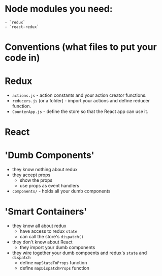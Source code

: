 # Node modules you need:
    - `redux`
    - `react-redux`

# Conventions (what files to put your code in)


# Redux

- `actions.js` - action constants and your action creator functions.
- `reducers.js` (or a folder) - import your actions and define reducer function.
- `CounterApp.js` - define the store so that the React app can use it.


# React


# 'Dumb Components'

- they know nothing about redux
- they accept props
    - show the props
    - use props as event handlers
- `components/` - holds all your dumb components

# 'Smart Containers'

- they know all about redux
    - have access to redux `state` 
    - can call the store's `dispatch()`
- they don't know about React
    - they import your dumb components
- they wire together your dumb compoents and redux's `state` and `dispatch`
    - define `mapStateToProps` function
    - define `mapDispatchProps` function